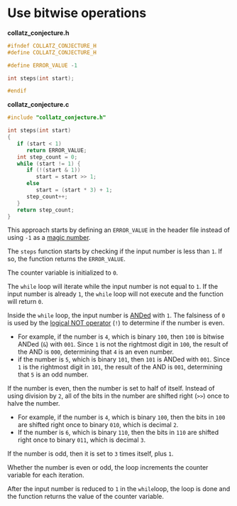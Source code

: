 # Use bitwise operations

**collatz_conjecture.h**

```c
#ifndef COLLATZ_CONJECTURE_H
#define COLLATZ_CONJECTURE_H

#define ERROR_VALUE -1

int steps(int start);

#endif
```

**collatz_conjecture.c**

```c
#include "collatz_conjecture.h"

int steps(int start)
{
   if (start < 1)
      return ERROR_VALUE;
   int step_count = 0;
   while (start != 1) {
      if (!(start & 1))
         start = start >> 1;
      else
         start = (start * 3) + 1;
      step_count++;
   }
   return step_count;
}
```

This approach starts by defining an `ERROR_VALUE` in the header file instead of using `-1` as a [magic number][magic-number].

The `steps` function starts by checking if the input number is less than `1`.
If so, the function returns the `ERROR_VALUE`.

The counter variable is initialized to `0`.

The `while` loop will iterate while the input number is not equal to `1`.
If the input number is already `1`, the `while` loop will not execute and the function will return `0`.

Inside the `while` loop, the input number is [ANDed][bitwise-operators] with `1`.
The falsiness of `0` is used by the [logical NOT operator][logical-not] (`!`) to determine if the number is even.

- For example, if the number is `4`, which is binary `100`, then `100` is bitwise ANDed (`&`) with `001`.
Since `1` is not the rightmost digit in `100`, the result of the AND is `000`, determining that `4` is an even number.
- if the number is `5`, which is binary `101`, then `101` is ANDed with `001`.
Since `1` is the rightmost digit in `101`, the result of the AND is `001`, determining that `5` is an odd number.

If the number is even, then the number is set to half of itself.
Instead of using division by `2`, all of the bits in the number are shifted right (`>>`) once to halve the number.

- For example, if the number is `4`, which is binary `100`, then the bits in `100` are shifted right once to binary `010`,
which is decimal `2`.
- If the number is `6`, which is binary `110`, then the bits in `110` are shifted right once to binary `011`,
which is decimal `3`.

If the number is odd, then it is set to `3` times itself, plus `1`.

Whether the number is even or odd, the loop increments the counter variable for each iteration.

After the input number is reduced to `1` in the `while`loop, the loop is done and the function returns the value of the counter variable.

[magic-number]: https://en.wikipedia.org/wiki/Magic_number_(programming)
[bitwise-operators]: https://www.geeksforgeeks.org/bitwise-operators-in-c-cpp/
[logical-not]: https://www.geeksforgeeks.org/logical-not-operator-in-c-with-examples/
